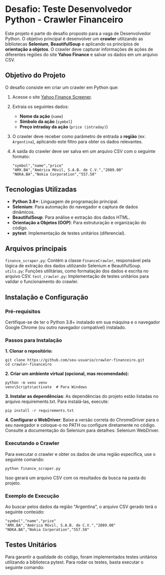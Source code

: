 # Desafio: Teste Desenvolvedor Python - Crawler Financeiro

Este projeto é parte do desafio proposto para a vaga de Desenvolvedor Python. O objetivo principal é desenvolver um **crawler** utilizando as bibliotecas **Selenium**, **BeautifulSoup** e aplicando os princípios de **orientação a objetos**. O crawler deve capturar informações de ações de diferentes regiões do site **Yahoo Finance** e salvar os dados em um arquivo CSV.

## Objetivo do Projeto

O desafio consiste em criar um crawler em Python que:
1. Acesse o site [Yahoo Finance Screener](https://finance.yahoo.com/screener/new).
2. Extraia os seguintes dados:
   - **Nome da ação** (`name`)
   - **Símbolo da ação** (`symbol`)
   - **Preço intraday da ação** (`price (intraday)`)
3. O crawler deve receber como parâmetro de entrada a **região** (ex: `Argentina`), aplicando este filtro para obter os dados relevantes.
4. A saída do crawler deve ser salva em um arquivo CSV com o seguinte formato:

   ```csv
   "symbol","name","price"
   "AMX.BA","América Móvil, S.A.B. de C.V.","2089.00"
   "NOKA.BA","Nokia Corporation","557.50"

## Tecnologias Utilizadas

- **Python 3.8+**: Linguagem de programação principal.
- **Selenium**: Para automação do navegador e captura de dados dinâmicos.
- **BeautifulSoup**: Para análise e extração dos dados HTML.
- **Orientação a Objetos (OOP)**: Para estruturação e organização do código.
- **pytest**: Implementação de testes unitários (diferencial).


## Arquivos principais

`finance_scraper.py`: Contém a classe `FinanceCrawler`, responsável pela lógica de extração dos dados utilizando Selenium e BeautifulSoup.
`utils.py`: Funções utilitárias, como formatação dos dados e escrita no arquivo CSV.
`test_crawler.py`: Implementação de testes unitários para validar o funcionamento do crawler.

## Instalação e Configuração

### Pré-requisitos
Certifique-se de ter o Python 3.8+ instalado em sua máquina e o navegador Google Chrome (ou outro navegador compatível) instalado.

### Passos para Instalação

**1. Clonar o repositório:**

```
git clone https://github.com/seu-usuario/crawler-financeiro.git
cd crawler-financeiro
```

**2. Criar um ambiente virtual (opcional, mas recomendado):**

```
python -m venv venv
venv\Scripts\activate  # Para Windows
```
**3. Instalar as dependências**: As dependências do projeto estão listadas no arquivo requirements.txt. Para instalá-las, execute:

```
pip install -r requirements.txt
```
**4. Configurar o WebDriver**: Baixe a versão correta do ChromeDriver para o seu navegador e coloque-o no PATH ou configure diretamente no código. Consulte a documentação do Selenium para detalhes: Selenium WebDriver.

### Executando o Crawler
Para executar o crawler e obter os dados de uma região específica, use o seguinte comando:

```
python finance_scraper.py
```
Isso gerará um arquivo CSV com os resultados da busca na pasta do projeto.

### Exemplo de Execução
Ao buscar pelos dados da região "Argentina", o arquivo CSV gerado terá o seguinte conteúdo:

```
"symbol","name","price"
"AMX.BA","América Móvil, S.A.B. de C.V.","2089.00"
"NOKA.BA","Nokia Corporation","557.50"
```
## Testes Unitários
Para garantir a qualidade do código, foram implementados testes unitários utilizando a biblioteca pytest. Para rodar os testes, basta executar o seguinte comando:

